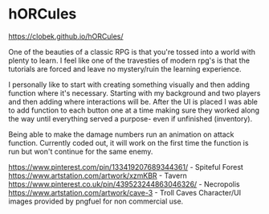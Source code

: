 # hORCules
<!-- Website -->
https://clobek.github.io/hORCules/
<!-- Made with CSS/HTML/Javascript/jQuery -->

<!-- Instructions -->
One of the beauties of a classic RPG is that you're tossed into a world with plenty to learn. I feel like one of the travesties of modern rpg's is that the tutorials are forced and leave no mystery/ruin the learning experience. 

<!-- Approach -->
I personally like to start with creating something visually and then adding function where it's necessary. Starting with my background and two players and then adding where interactions will be. After the UI is placed I was able to add function to each button one at a time making sure they worked along the way until everything served a purpose- even if unfinished (inventory).

<!-- Unsolved Issues -->
Being able to make the damage numbers run an animation on attack function. Currently coded out, it will work on the first time the function is run but won't continue for the same enemy.

<!-- Images -->
https://www.pinterest.com/pin/133419207689344361/ - Spiteful Forest
https://www.artstation.com/artwork/xzmKBR - Tavern
https://www.pinterest.co.uk/pin/439523244863046326/ - Necropolis
https://www.artstation.com/artwork/cave-3 - Troll Caves
Character/UI images provided by pngfuel for non commercial use.